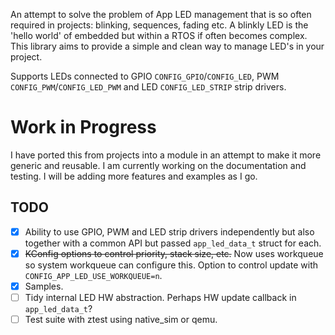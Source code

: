 An attempt to solve the problem of App LED management that is so often required in projects: blinking, sequences, fading etc. A blinkly LED is the 'hello world' of embedded but within a RTOS if often becomes complex. This library aims to provide a simple and clean way to manage LED's in your project.

Supports LEDs connected to GPIO `CONFIG_GPIO`/`CONFIG_LED`, PWM `CONFIG_PWM`/`CONFIG_LED_PWM` and LED `CONFIG_LED_STRIP` strip drivers.

# Work in Progress

I have ported this from projects into a module in an attempt to make it more generic and reusable. I am currently working on the documentation and testing. I will be adding more features and examples as I go.

## TODO

- [x] Ability to use GPIO, PWM and LED strip drivers independently but also together with a common API but passed `app_led_data_t` struct for each.
- [x] ~~KConfig options to control priority, stack size, etc.~~ Now uses workqueue so system workqueue can configure this. Option to control update with `CONFIG_APP_LED_USE_WORKQUEUE=n`.
- [x] Samples.
- [ ] Tidy internal LED HW abstraction. Perhaps HW update callback in `app_led_data_t`?
- [ ] Test suite with ztest using native_sim or qemu.
